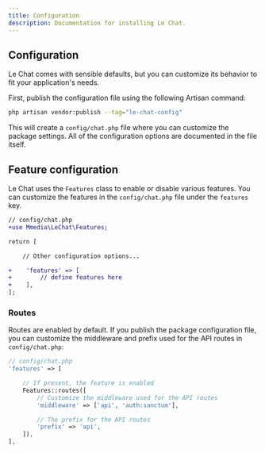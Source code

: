 ```yaml
---
title: Configuration
description: Documentation for installing Le Chat.
---
```


## Configuration

Le Chat comes with sensible defaults, but you can customize its behavior to fit your application's needs.

First, publish the configuration file using the following Artisan command:
```bash
php artisan vendor:publish --tag="le-chat-config"
```

This will create a `config/chat.php` file where you can customize the package settings. All of the configuration options are documented in the file itself.

## Feature configuration
Le Chat uses the `Features` class to enable or disable various features. You can customize the features in the `config/chat.php` file under the `features` key.

```diff lang="php"
// config/chat.php
+use Mmedia\LeChat\Features;

return [

    // Other configuration options...

+    'features' => [
+        // define features here
+    ],
];
```
### Routes
Routes are enabled by default. If you publish the package configuration file, you can customize the middleware and prefix used for the API routes in `config/chat.php`:

```php
// config/chat.php
'features' => [

    // If present, the feature is enabled
    Features::routes([
        // Customize the middleware used for the API routes
        'middleware' => ['api', 'auth:sanctum'],

        // The prefix for the API routes
        'prefix' => 'api',
    ]),
],
```